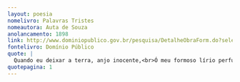 ```yaml
---
layout: poesia
nomelivro: Palavras Tristes
nomeautora: Auta de Souza
anolancamento: 1898
link: http://www.dominiopublico.gov.br/pesquisa/DetalheObraForm.do?select_action=&co_obra=81955
fontelivro: Domínio Público
quote: |
  Quando eu deixar a terra, anjo inocente,<br>Ó meu formoso lírio perfumado!<br>Reza por mim, de joelhos, docemente,<br>Postas as mãos no seio imaculado, Quando eu deixar a terra, anjo inocente!
quotepagina: 1
---
```

